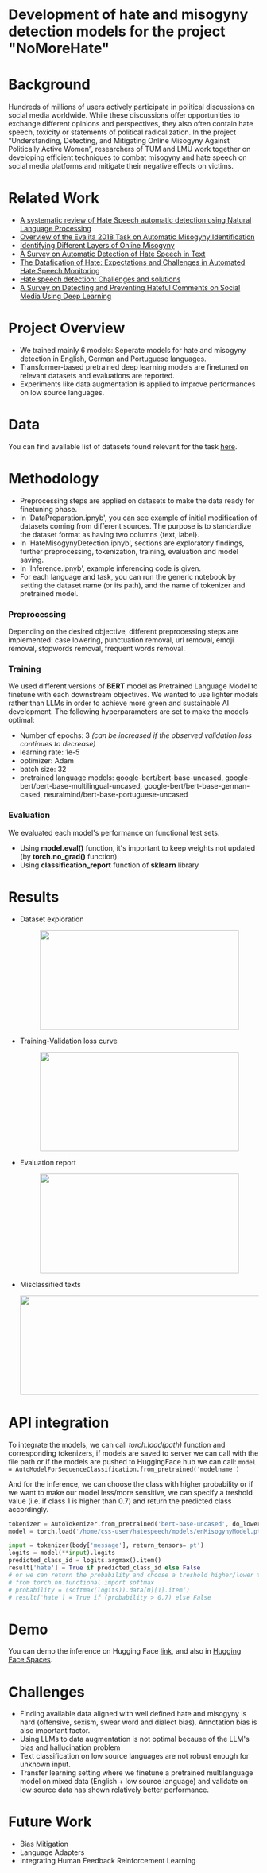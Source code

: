 # Development of hate and misogyny detection models for the project "NoMoreHate"

# Background

Hundreds of millions of users actively participate in political discussions on social media worldwide. While these discussions offer opportunities to exchange different opinions and perspectives, they also often contain hate speech, toxicity or statements of political radicalization. In the project “Understanding, Detecting, and Mitigating Online Misogyny Against Politically Active Women”,  researchers of TUM and LMU work together on developing efficient techniques to combat misogyny and hate speech on social media platforms and mitigate their negative effects on victims.

# Related Work

* [A systematic review of Hate Speech automatic detection using Natural Language Processing](https://arxiv.org/abs/2106.00742)
* [Overview of the Evalita 2018 Task on Automatic Misogyny Identification](https://ceur-ws.org/Vol-2263/paper009.pdf)
* [Identifying Different Layers of Online Misogyny](https://arxiv.org/abs/2212.00480)
* [A Survey on Automatic Detection of Hate Speech in Text](https://dl.acm.org/doi/10.1145/3232676)
* [The Datafication of Hate: Expectations and Challenges in Automated Hate Speech Monitoring](https://www.frontiersin.org/articles/10.3389/fdata.2020.00003/full)
* [Hate speech detection: Challenges and solutions](https://journals.plos.org/plosone/article?id=10.1371/journal.pone.0221152)
* [A Survey on Detecting and Preventing Hateful Comments on Social Media Using Deep Learning](https://link.springer.com/chapter/10.1007/978-981-19-3575-6_30)


# Project Overview

* We trained mainly 6 models: Seperate models for hate and misogyny detection in English, German and Portuguese languages.
* Transformer-based pretrained deep learning models are finetuned on relevant datasets and evaluations are reported.
* Experiments like data augmentation is applied to improve performances on low source languages.

# Data

You can find available list of datasets found relevant for the task [here](ListOfRelatedDatasets.csv).

# Methodology

* Preprocessing steps are applied on datasets to make the data ready for finetuning phase.
* In 'DataPreparation.ipnyb', you can see example of initial modification of datasets coming from different sources. The purpose is to standardize the dataset format as having two columns {text, label}.
* In 'HateMisogynyDetection.ipnyb', sections are exploratory findings, further preprocessing, tokenization, training, evaluation and model saving.
* In 'Inference.ipnyb', example inferencing code is given.
* For each language and task, you can run the generic notebook by setting the dataset name (or its path), and the name of tokenizer and pretrained model.

### Preprocessing
Depending on the desired objective, different preprocessing steps are implemented: case lowering, punctuation removal, url removal, emoji removal, stopwords removal, frequent words removal. 
### Training
We used different versions of **BERT** model as Pretrained Language Model to finetune with each downstream objectives. We wanted to use lighter models rather than LLMs in order to achieve more green and sustainable AI development.
The following hyperparameters are set to make the models optimal:
* Number of epochs: 3 *(can be increased if the observed validation loss continues to decrease)*
* learning rate: 1e-5
* optimizer: Adam
* batch size: 32
* pretrained language models: google-bert/bert-base-uncased, google-bert/bert-base-multilingual-uncased, google-bert/bert-base-german-cased, neuralmind/bert-base-portuguese-uncased
### Evaluation
We evaluated each model's performance on functional test sets. 
* Using **model.eval()** function, it's important to keep weights not updated (by **torch.no_grad()** function).
* Using **classification_report** function of **sklearn** library

# Results
* Dataset exploration
  <p align="center">
    <img width="400" height="200" src="https://github.com/hasanselimyagci/nomorehate/blob/main/hateEnglish.png">
  </p>

* Training-Validation loss curve
  <p align="center">
    <img width="400" height="200" src="https://github.com/hasanselimyagci/nomorehate/blob/main/hateEnTrainValid.png">
  </p>

* Evaluation report
  <p align="center">
    <img width="400" height="200" src="https://github.com/hasanselimyagci/nomorehate/blob/main/hateEnEval.png">
  </p>

* Misclassified texts
  <p align="center">
    <img width="800" height="200" src="https://github.com/hasanselimyagci/nomorehate/blob/main/misclassifiedHateEn.png">
  </p>

# API integration
To integrate the models, we can call *torch.load(path)* function and corresponding tokenizers, if models are saved to server we can call with the file path or if the models are pushed to HuggingFace hub we can call: `model = AutoModelForSequenceClassification.from_pretrained('modelname')`

And for the inference, we can choose the class with higher probability or if we want to make our model less/more sensitive, we can specify a treshold value (i.e. if class 1 is higher than 0.7) and return the predicted class accordingly.
```python
tokenizer = AutoTokenizer.from_pretrained('bert-base-uncased', do_lower_case=False)
model = torch.load('/home/css-user/hatespeech/models/enMisogynyModel.pt', map_location=torch.device('cpu'))

input = tokenizer(body['message'], return_tensors='pt')
logits = model(**input).logits
predicted_class_id = logits.argmax().item()
result['hate'] = True if predicted_class_id else False
# or we can return the probability and choose a treshold higher/lower than 0.5 for the predicted class
# from torch.nn.functional import softmax
# probability = (softmax(logits)).data[0][1].item()
# result['hate'] = True if (probability > 0.7) else False
```
# Demo 
You can demo the inference on Hugging Face [link](https://huggingface.co/selimyagci),
and also in [Hugging Face Spaces](https://huggingface.co/spaces/selimyagci/nomorehate).

# Challenges
* Finding available data aligned with well defined hate and misogyny is hard (offensive, sexism, swear word and dialect bias). Annotation bias is also important factor.
* Using LLMs to data augmentation is not optimal because of the LLM's bias and hallucination problem
* Text classification on low source languages are not robust enough for unknown input.
* Transfer learning setting where we finetune a pretrained multilanguage model on mixed data (English + low source language) and validate on low source data has shown relatively better performance.

# Future Work
* Bias Mitigation
* Language Adapters
* Integrating Human Feedback Reinforcement Learning
